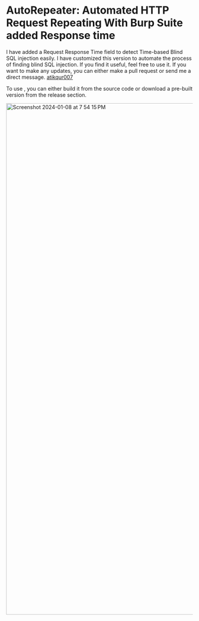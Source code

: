 # AutoRepeater: Automated HTTP Request Repeating With Burp Suite added Response time

I have added a Request Response Time field to detect Time-based Blind SQL injection easily. I have customized this version to automate the process of finding blind SQL injection. If you find it useful, feel free to use it. If you want to make any updates, you can either make a pull request or send me a direct message. [atikqur007](https://twitter.com/atikqur007)

To use , you can either build it from the source code or download a pre-built version from the release section.

<img width="1381" alt="Screenshot 2024-01-08 at 7 54 15 PM" src="https://github.com/atikrahman1/auto-repeater/assets/25384315/5b3073ef-0def-4ebf-9299-4ea8d1525c5d">
